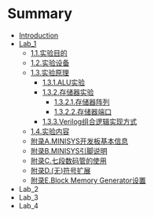 # Summary

* [Introduction](README.md)
* [Lab\_1](lab1.md)
  * [1.1.实验目的](lab1/shi-yan-mu-de.md)
  * [1.2.实验设备](lab1/shi-yan-she-bei.md)
  * [1.3.实验原理](lab1/shi-yan-yuan-li.md)
    * [1.3.1.ALU实验](lab1/shi-yan-yuan-li/alushi-yan.md)
    * [1.3.2.存储器实验](lab1/shi-yan-yuan-li/cun-chu-qi-shi-yan.md)
      * [1.3.2.1.存储器阵列](lab1/shi-yan-yuan-li/cun-chu-qi-shi-yan/cun-chu-qi-zhen-lie.md)
      * [1.3.2.2.存储器端口](lab1/shi-yan-yuan-li/cun-chu-qi-shi-yan/1322cun-chu-qi-duan-kou.md)
    * [1.3.3.Verilog组合逻辑实现方式](lab1/shi-yan-yuan-li/verilogzu-he-luo-ji-shi-xian-fang-shi.md)
  * [1.4.实验内容](lab1/shi-yan-nei-rong.md)
  * [附录A.MINISYS开发板基本信息](lab1/fu-lu-a-minisys-kai-fa-ban-ji-ben-xin-xi.md)
  * [附录B.MINISYS引脚说明](lab1/fu-lu-b-minisys-yin-jiao-shuo-ming.md)
  * [附录C.七段数码管的使用](lab1/fu-lu-c-qi-duan-shu-ma-guan-de-shi-yong.md)
  * [附录D.\(无\)符号扩展](lab1/fu-lu-d-65e029-fu-hao-kuo-zhan.md)
  * [附录E.Block Memory Generator设置](lab1/fu-lu-e-block-memory-generator-she-zhi.md)
* Lab\_2
* Lab\_3
* Lab\_4

